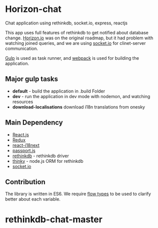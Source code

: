 # Horizon-chat
Chat application using rethinkdb, socket.io, express, reactjs

This app uses full features of rethinkdb to get notified about database change.
[Horizon.io](https://github.com/rethinkdb/horizon) was on the original roadmap, but it had problem with watching joined queries, and we are using [socket.io](https://github.com/socketio/socket.io) for clinet-server communication.

[Gulp](https://github.com/gulpjs/gulp) is used as task runner, and [webpack](https://github.com/webpack/webpack) is used for building the application.

## Major gulp tasks
- **default** - build the application in .build Folder
- **dev** - run the application in dev mode with nodemon, and watching resources
- **download-localisations** download i18n translations from onesky

## Main Dependency
- [React.js](https://github.com/facebook/react)
- [Redux](https://github.com/reactjs/redux)
- [react-i18next](https://github.com/i18next/react-i18next)
- [passport.js](https://github.com/jaredhanson/passport)
- [rethinkdb](https://github.com/rethinkdb/rethinkdb) - rethinkdb driver
- [thinky](https://github.com/neumino/thinky) - node.js ORM for rethinkdb
- [socket.io](https://github.com/socketio/socket.io)

## Contribution
The library is written in ES6.
We require [flow types](https://flowtype.org/) to be used to clarify better about each variable.
# rethinkdb-chat-master
